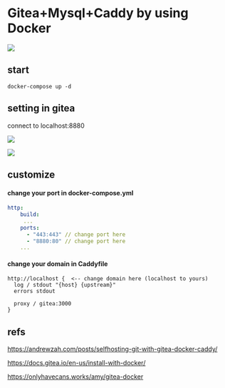 # Gitea+Mysql+Caddy by using Docker

![](https://i.imgur.com/njWHb9f.png)

## start

```
docker-compose up -d
```

## setting in gitea

connect to localhost:8880

![](https://i.imgur.com/epc48fO.png)

![](https://i.imgur.com/MG2n2Py.png)

## customize

#### change your port in docker-compose.yml

```yml
http:
    build:
     ...      
    ports:
      - "443:443" // change port here
      - "8880:80" // change port here
    ...
```

#### change your domain in Caddyfile

```
http://localhost {  <-- change domain here (localhost to yours)
  log / stdout "{host} {upstream}"
  errors stdout

  proxy / gitea:3000 
}
```

## refs

https://andrewzah.com/posts/selfhosting-git-with-gitea-docker-caddy/

https://docs.gitea.io/en-us/install-with-docker/

https://onlyhavecans.works/amy/gitea-docker


